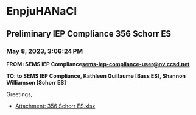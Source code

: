 # EnpjuHANaCI
## Preliminary IEP Compliance 356 Schorr ES
### May 8, 2023, 3:06:24 PM
**FROM: SEMS IEP Compliance<sems-iep-compliance-user@nv.ccsd.net>**

**TO: to SEMS IEP Compliance, Kathleen Guillaume [Bass ES], Shannon Williamson [Schorr ES]**


Greetings, 

 





* [Attachment: 356 Schorr ES.xlsx](EnpjuHANaCI-attachment-1.xlsx)
